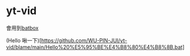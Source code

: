 # yt-vid
會用到[batbox](https://github.com/TheBATeam/BATBOX-An-Awesome-Batch-Plugin)

(Hello 啾一下)[https://github.com/WU-PIN-JUI/yt-vid/blame/main/Hello%20%E5%95%BE%E4%B8%80%E4%B8%8B.bat]


